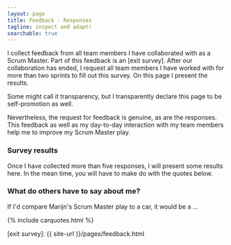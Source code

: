 ```yaml
---
layout: page
title: Feedback - Responses
tagline: inspect and adapt!
searchable: true 
---
```


I collect feedback from all team members I have collaborated with as a Scrum Master.
Part of this feedback is an [exit survey].
After our collaboration has ended,
I request all team members I have worked with for more than two sprints to fill out this survey. 
On this page I present the results.

Some might call it transparency, but I transparently declare this page to be self-promotion as well.

Nevertheless, the request for feedback is genuine, as are the responses. 
This feedback as well as my day-to-day interaction with my team members help me to improve my Scrum Master play.

### Survey results

Once I have collected more than five responses, I will present some results here. In the mean time, you will have to make do with the quotes below.

### What do others have to say about me?

If I'd compare Marijn's Scrum Master play to a car, it would be a ...

{% include carquotes.html %}


 [exit survey]: {{ site-url }}/pages/feedback.html